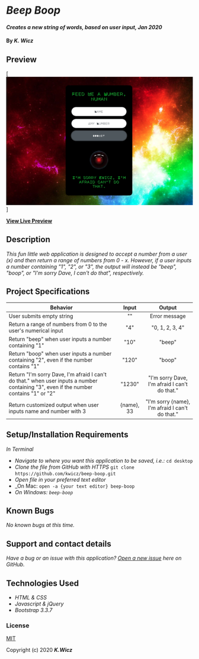 # _Beep Boop_

#### _Creates a new string of words, based on user input, Jan 2020_

#### By _**K. Wicz**_


## Preview

[![Landing Page Preview](landing-page.png)]

**[View Live Preview](https://kwicz.github.io/beep-boop/)**

## Description

_This fun little web application is designed to accept a number from a user (x) and then return a range of numbers from 0 - x. However, if a user inputs a number containing "1", "2", or "3", the output will instead be "beep", "boop", or "I'm sorry Dave, I can't do that", respectively._

## Project Specifications

| Behavior | Input | Output |
|---|:---:|:---:|
|User submits empty string|""|Error message|
|Return a range of numbers from 0 to the user's numerical input| "4"|"0, 1, 2, 3, 4"|
|Return "beep" when user inputs a number containing "1"|"10"|"beep"|
|Return "boop" when user inputs a number containing "2", even if the number contains "1"|"120"|"boop"|
|Return "I'm sorry Dave, I'm afraid I can't do that." when user inputs a number containing "3", even if the number contains "1" or "2"|"1230"|"I'm sorry Dave, I'm afraid I can't do that."|
|Return customized output when user inputs name and number with 3|{name}, 33|"I'm sorry {name}, I'm afraid I can't do that."


## Setup/Installation Requirements

_In Terminal_
* _Navigate to where you want this application to be saved, i.e.:_
```cd desktop```
* _Clone the file from GitHub with HTTPS_
```git clone https://github.com/kwicz/beep-boop.git```
* _Open file in your preferred text editor_
* _On Mac: ```open -a {your text editor} beep-boop```
* _On Windows: ```beep-boop```_


## Known Bugs

_No known bugs at this time._

## Support and contact details

_Have a bug or an issue with this application? [Open a new issue](https://github.com/kwicz/beep-boop/issues) here on GitHub._

## Technologies Used

* _HTML & CSS_
* _Javascript & jQuery_
* _Bootstrap 3.3.7_

### License

[MIT](https://choosealicense.com/licenses/mit/)

Copyright (c) 2020 **_K.Wicz_**